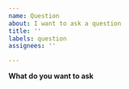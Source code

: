 ```yaml
---
name: Question
about: I want to ask a question
title: ''
labels: question
assignees: ''

---
```


<!-- 请优先仔细阅读文档 -->
**What do you want to ask**
